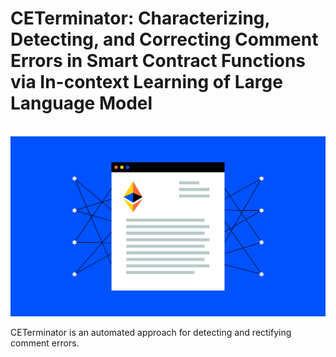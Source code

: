 # CETerminator: Characterizing, Detecting, and Correcting Comment Errors in Smart Contract Functions via In-context Learning of Large Language Model
<p align="center">
    <br>
    <img src="Learn_Illustration_What_is_a_Smart_Contract__1_.png" width="700"/>
    <br>
</p>
CETerminator is an automated approach for detecting and
rectifying comment errors. 

